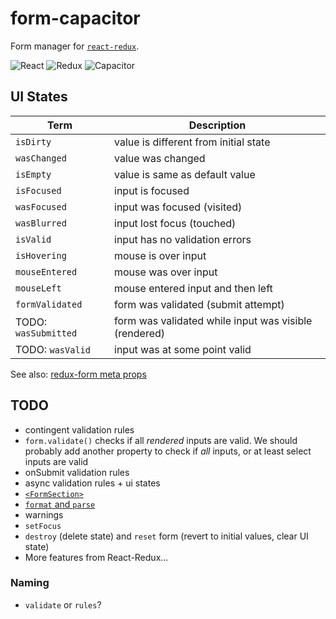 # form-capacitor

Form manager for [`react-redux`](https://github.com/reactjs/react-redux).

![React](https://s3.amazonaws.com/uploads.hipchat.com/130443/945927/rP81ozgpaihR9mF/react50.png) ![Redux](https://s3.amazonaws.com/uploads.hipchat.com/130443/945927/XSrFE1EK3z71LYM/redux50.png) ![Capacitor](https://s3.amazonaws.com/uploads.hipchat.com/130443/945927/4Ujn4kIq6KP5ZES/flux50.png)

## UI States

| Term           | Description                        |
| -------------- | ---------------------------------- |
| `isDirty`      | value is different from initial state |
| `wasChanged`   | value was changed |
| `isEmpty`      | value is same as default value |
| `isFocused`    | input is focused |
| `wasFocused`   |  input was focused (visited) |
| `wasBlurred`   | input lost focus (touched) |
| `isValid`      | input has no validation errors |
| `isHovering`   | mouse is over input |
| `mouseEntered` | mouse was over input |
| `mouseLeft`    | mouse entered input and then left |
| `formValidated` | form was validated (submit attempt) |
| TODO: `wasSubmitted` | form was validated while input was visible (rendered) |
| TODO: `wasValid`     | input was at some point valid |

See also: [redux-form meta props](http://redux-form.com/6.4.3/docs/api/Field.md/#usage)

## TODO

- contingent validation rules
- `form.validate()` checks if all *rendered* inputs are valid. We should probably
add another property to check if *all* inputs, or at least select inputs are valid
- onSubmit validation rules
- async validation rules + ui states
- [`<FormSection>`](http://redux-form.com/6.4.3/docs/api/FormSection.md/)
- [`format` and `parse`](http://redux-form.com/6.4.3/docs/ValueLifecycle.md/)
- warnings
- `setFocus`
- `destroy` (delete state) and `reset` form (revert to initial values, clear UI state)
- More features from React-Redux...

### Naming

- `validate` or `rules`?